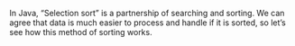 In Java, “Selection sort” is a partnership of searching and sorting. We can agree that data is much easier to process and handle if it is sorted, so let’s see how this method of sorting works.

